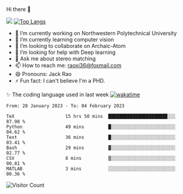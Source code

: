 Hi there 👋

![](https://github-readme-stats.vercel.app/api?username=Raohaocheng)
[![Top Langs](https://github-readme-stats.vercel.app/api/top-langs/?username=Raohaocheng&layout=compact)](https://github.com/anuraghazra/github-readme-stats)

- 🔭 I’m currently working on Northwestern Polytechnical University
- 🌱 I’m currently learning computer vision
- 👯 I’m looking to collaborate on Archaic-Atom
- 🤔 I’m looking for help with Deep learning
- 💬 Ask me about stereo matching
- 📫 How to reach me: raoxi36@foxmail.com
- 😄 Pronouns: Jack Rao
- ⚡ Fun fact: I can't believe I'm a PHD.

✨ The coding language used in last week [![wakatime](https://wakatime.com/badge/user/51ec5ec7-4742-4243-9eea-732ade32c0b7.svg)](https://wakatime.com/@51ec5ec7-4742-4243-9eea-732ade32c0b7)
<!--START_SECTION:waka-->

```text
From: 28 January 2023 - To: 04 February 2023

TeX                   15 hrs 50 mins  ██████████████████████░░░   87.98 %
Python                49 mins         █░░░░░░░░░░░░░░░░░░░░░░░░   04.62 %
Text                  36 mins         █░░░░░░░░░░░░░░░░░░░░░░░░   03.41 %
Bash                  29 mins         ▓░░░░░░░░░░░░░░░░░░░░░░░░   02.77 %
CSV                   8 mins          ▒░░░░░░░░░░░░░░░░░░░░░░░░   00.81 %
MATLAB                3 mins          ░░░░░░░░░░░░░░░░░░░░░░░░░   00.36 %
```

<!--END_SECTION:waka-->

![Visitor Count](https://profile-counter.glitch.me/Raohaocheng/count.svg)
